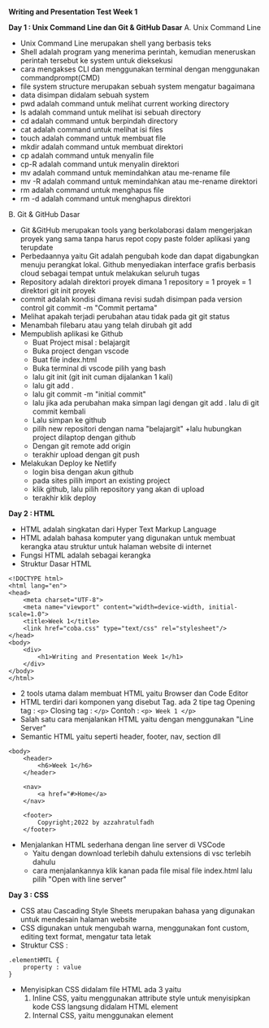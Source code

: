 **Writing and Presentation Test Week 1**

**Day 1 : Unix Command Line dan Git & GitHub Dasar**
A. Unix Command Line
* Unix Command Line merupakan shell yang berbasis teks
* Shell adalah program yang menerima perintah, kemudian meneruskan perintah tersebut ke system untuk dieksekusi
* cara mengakses CLI dan menggunakan terminal dengan menggunakan commandprompt(CMD)
* file system structure merupakan sebuah system mengatur bagaimana
* data disimpan didalam sebuah system
* pwd adalah command untuk melihat current working directory
* ls adalah command untuk melihat isi sebuah directory 
* cd adalah command untuk berpindah directory
* cat adalah command untuk melihat isi files 
* touch adalah command untuk membuat file
* mkdir adalah command untuk membuat direktori
* cp adalah command untuk menyalin file
* cp-R adalah command untuk menyalin direktori 
* mv adalah command untuk memindahkan atau me-rename file
* mv -R adalah command untuk memindahkan atau me-rename direktori 
* rm adalah command untuk menghapus file 
* rm -d adalah  command untuk menghapus direktori


B. Git & GitHub Dasar
* Git &GitHub merupakan tools yang berkolaborasi dalam mengerjakan proyek yang sama tanpa harus repot copy paste folder aplikasi yang terupdate
* Perbedaannya yaitu Git adalah pengubah kode dan dapat digabungkan menuju perangkat lokal. Github menyediakan interface grafis berbasis cloud sebagai tempat untuk melakukan seluruh tugas
* Repository adalah direktori proyek dimana
1 repository = 1 proyek = 1 direktori
    git init proyek
* commit adalah kondisi dimana revisi sudah disimpan pada version control
    git commit -m "Commit pertama"
* Melihat apakah terjadi perubahan atau tidak pada git
    git status
* Menambah filebaru atau yang telah dirubah
    git add
* Mempublish aplikasi ke Github
    + Buat Project misal : belajargit
    + Buka project dengan vscode
    + Buat file index.html
    + Buka terminal di vscode pilih yang bash
    + lalu git init (git init cuman dijalankan 1 kali)
    + lalu git add .
    + lalu git commit -m "initial commit"
    + lalu jika ada perubahan maka simpan lagi dengan git add . lalu di git commit kembali
    + Lalu simpan ke github
    + pilih new repositori dengan nama "belajargit"
    +lalu hubungkan project dilaptop dengan github
    + Dengan git remote add origin
    + terakhir upload dengan git push
* Melakukan Deploy ke Netlify
    + login bisa dengan akun github
    + pada sites pilih import an existing project
    + klik github, lalu pilih repository yang akan di upload
    + terakhir klik deploy

**Day 2 : HTML**
* HTML adalah singkatan dari Hyper Text Markup Language
* HTML adalah bahasa komputer yang digunakan untuk membuat kerangka atau struktur untuk halaman website di internet
* Fungsi HTML adalah sebagai kerangka
* Struktur Dasar HTML
```
<!DOCTYPE html>
<html lang="en">
<head>
    <meta charset="UTF-8">
    <meta name="viewport" content="width=device-width, initial-scale=1.0">
    <title>Week 1</title>
    <link href="coba.css" type="text/css" rel="stylesheet"/>
</head>
<body>
    <div>
        <h1>Writing and Presentation Week 1</h1>
    </div>
</body>
</html>
```
* 2 tools utama dalam membuat HTML yaitu Browser dan Code Editor
* HTML terdiri dari komponen yang disebut Tag. ada 2 tipe tag
        Opening tag : ``<p>``
        Closing tag : ``</p>``
        Contoh : ``<p> Week 1 </p>``
* Salah satu cara menjalankan HTML yaitu dengan menggunakan "Line Server"
* Semantic HTML yaitu seperti header, footer, nav, section dll
```
<body>
    <header>
        <h6>Week 1</h6>
    </header>
    
    <nav>
        <a href="#>Home</a>
    </nav>
    
    <footer>
        Copyright;2022 by azzahratulfadh
    </footer>
```
* Menjalankan HTML sederhana dengan line server di VSCode
    + Yaitu dengan download terlebih dahulu extensions di vsc terlebih dahulu
    + cara menjalankannya klik kanan pada file misal file index.html lalu pilih "Open with line server"

**Day 3 : CSS**
* CSS atau Cascading Style Sheets merupakan bahasa yang digunakan untuk mendesain halaman website
* CSS digunakan untuk mengubah warna, menggunakan font custom, editing text format, mengatur tata letak 
* Struktur CSS :
```
.elementHMTL {
    property : value
}
```
* Menyisipkan CSS didalam file HTML ada 3 yaitu
    1. Inline CSS, yaitu menggunakan attribute style untuk menyisipkan kode CSS langsung didalam HTML element
    2. Internal CSS, yaitu menggunakan element <style> untuk menyisipkan kode CSS. Element <style> tersebut diletakkan didalam element
    3. External CSS, yaitu sebuah file CSS terpisah yang disambungkan dengan file HTML dengan menggunakan element <link>
* Cara mengakses file CSS di HTML
```
<link href="styles.css" type="text/css" rel="stylesheet"/>
```
* Flexbox adalah cara untuk mengatur layout
* Flexbox memiliki kemampuan untuk menyesuaikan layout secara otomatis
* Flexbox memiliki 1 parent/container dan bisa beberapa child/item
* Flex-dirextion digunakan untuk mengatur letak item child
* Flex-wrap akan membuat tata letak item children dalam 1 line saja
* Flex-flow digunakan sebagai shortcut untuk set up flex-direction dan flex-wrap bersamaan
* Properti order pada flex berfungsi untuk ordering item mana yang ingin diatur posisinya berdasarkan urutan order
* Justify-content digunakan untuk mengatur tata letak dan sopace antar item child secara horizontal atau main axis
* Flex-grow digunakan untuk mengatur suatu item child pada flexbox
* Flex-shrink adalah properti yang membuat size suatu item child mengecil secara relatif terhadap item child yang lainnya
* Flex-basis adalah properti yang sama fungsinya seperti width

**Day 4 : Algoritma dan Data Structures**
* Algoritma adalah deskripsi berupa step-step yang dibutuhkan untuk menyelesaikan suatu masalah
* Data Struktur digunakan untuk mengelola data Sedangkan Algoritma yang akan menyelesaikan suatu permasalahan menggunakan data tersebut
* Pseudocode adalah menuliskan algoritma dengan umumnya bahasa inggris sebelum diimplementasikan ke bahasa pemograman tertentu
* Manfaat algoritma yaitu membantu untuk menyelesaikan masalah secara runtut
* Algoritma sederhana "Saat proses mengambil minum"
    + pertama pergi menambil gelas
    + lalu pergi ketempat galon
    + kemudian mengambil air
    + lalu meminumnya
* Algoritma dalam bahasa pemrograman
```
nilai1 = 15
nilai2 = 4
Output = Input1 + Input2
Print ("Result", output)
```


**Day 5 : JavaScript Dasar (Conditional & Looping)**
* Javascript adalah bahasa pemrograman yang digunakan untuk membuat suatu website menjadi interaktif
* Contoh Syntax Javascript :
    1. prompt
    2. alert
    3. confirm
* Tipe data pada javascript yaitu
    1. Number, yaitu tipe jenis angka. ada integer dan float
    2. String, yaitu terdiri dari huruf, angka, spasi dan simbol. ada char
    3. Boolean, yaitu tipe data yang memiliki nilai true or false
    4. Null, yaitu tipe data pada sebuah variabel yang tidak memiliki nilai
    5. Undefined, yaitu tipe data yang mempresentasikan variabel yang tidak memiliki nilai
    6. Object, yaitu tipe data yang berisi nilai dan berhubungan dengan dunia nyata
* 3 cara mendefinisikan variabel :
    1. var
    2. let
    3. const
* Contoh :
    let nama : "aya";
    let umur : 20:
    console.log(nama);//output : aya
    console.log(umur);//output : 20

***Conditional***
* Conditonal(persyaratan)
* 2 pernulisan perintah conditional
    + menggunakan if, else if dan else
    + menggunakan switch dan case
* Contoh :
```
let nilaiAndi = 95;

if (nilaiAndi > 80) {
  console.log("SANGAT MEMUASKAN");
} else if (nilaiAndi >= 60 && nilaiAndi <= 80) {
  console.log("MEMUASKAN");
} else {
  console.log("JANGAN MENYERAH, COBA LAGI!");
}

// Output: SANGAT MEMUASKAN
```

***Looping***
* looping(perulangan)
* 5 jenis loop di javascript
    + for
    + for...in
    + for...of
    + while
    + do...while
* Contoh : Perulangan 1-10
```
for(let i = 1; i<=10; i++){
    if(i == 6){
       console.log(i, "yeyy ketemu")
    }else{
       console.log(i)
    }
}
```
